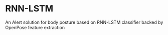 # RNN-LSTM
An Alert solution for body posture based on RNN-LSTM classifier backed by OpenPose feature extraction
